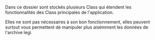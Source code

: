 Dans ce dossier sont stockés plusieurs Class qui étendent les fonctionnalités des Class principales de l'application.

Elles ne sont pas nécessaires à son bon fonctionnement, elles peuvent surtout vous permettent de manipuler plus aisémment les données de l'archive legi.
